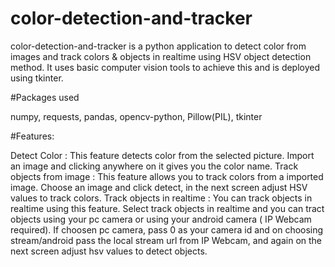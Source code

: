 # color-detection-and-tracker

color-detection-and-tracker is a python application to detect color from images and track colors & objects in realtime using HSV object detection method.
It uses basic computer vision tools to achieve this and is deployed using tkinter.


#Packages used

numpy,
requests,
pandas,
opencv-python,
Pillow(PIL),
tkinter


#Features:

Detect Color : This feature detects color from the selected picture. Import an image and clicking anywhere on it gives you the color name.
Track objects from image : This feature allows you to track colors from a imported image. Choose an image and click detect, in the next screen adjust HSV values to track colors.
Track objects in realtime : You can track objects in realtime using this feature. Select track objects in realtime and you can tract objects using your pc camera or using your android camera ( IP Webcam required). If choosen pc camera, pass 0 as your camera id and on choosing stream/android pass the local stream url from IP Webcam, and again on the next screen adjust hsv values to detect objects.
